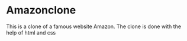 # Amazonclone
This is a clone of a famous website Amazon. The clone is done with the help of html and css
